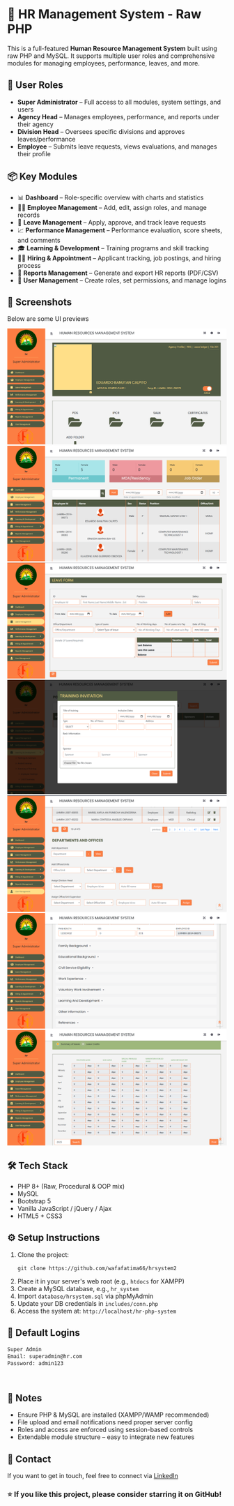 

  <h1>💼 HR Management System - Raw PHP</h1>

  <p>This is a full-featured <strong>Human Resource Management System</strong> built using raw PHP and MySQL. It supports multiple user roles and comprehensive modules for managing employees, performance, leaves, and more.</p>

  <h2>👥 User Roles</h2>
  <ul>
    <li><strong>Super Administrator</strong> – Full access to all modules, system settings, and users</li>
    <li><strong>Agency Head</strong> – Manages employees, performance, and reports under their agency</li>
    <li><strong>Division Head</strong> – Oversees specific divisions and approves leaves/performance</li>
    <li><strong>Employee</strong> – Submits leave requests, views evaluations, and manages their profile</li>
  </ul>

  <h2>📦 Key Modules</h2>
  <ul>
    <li>📊 <strong>Dashboard</strong> – Role-specific overview with charts and statistics</li>
    <li>👨‍💼 <strong>Employee Management</strong> – Add, edit, assign roles, and manage records</li>
    <li>📝 <strong>Leave Management</strong> – Apply, approve, and track leave requests</li>
    <li>📈 <strong>Performance Management</strong> – Performance evaluation, score sheets, and comments</li>
    <li>🎓 <strong>Learning & Development</strong> – Training programs and skill tracking</li>
    <li>🧑‍💻 <strong>Hiring & Appointment</strong> – Applicant tracking, job postings, and hiring process</li>
    <li>📑 <strong>Reports Management</strong> – Generate and export HR reports (PDF/CSV)</li>
    <li>🔐 <strong>User Management</strong> – Create roles, set permissions, and manage logins</li>
  </ul>

  <h2>📸 Screenshots</h2>
  <p>Below are some UI previews</p>

  <img src="img/Screenshots/1.png" alt="Dashboard Screenshot">
  <img src="img/Screenshots/2.png" alt="Dashboard Screenshot">
  <img src="img/Screenshots/3.png" alt="Dashboard Screenshot">
  <img src="img/Screenshots/4.png" alt="Dashboard Screenshot">
  <img src="img/Screenshots/5.png" alt="Dashboard Screenshot">
  <img src="img/Screenshots/6.png" alt="Dashboard Screenshot">
  <img src="img/Screenshots/7.png" alt="Dashboard Screenshot">


  <h2>🛠 Tech Stack</h2>
  <ul>
    <li>PHP 8+ (Raw, Procedural & OOP mix)</li>
    <li>MySQL</li>
    <li>Bootstrap 5</li>
    <li>Vanilla JavaScript / jQuery / Ajax</li>
    <li>HTML5 + CSS3</li>
  </ul>

  <h2>⚙️ Setup Instructions</h2>
  <ol>
    <li>Clone the project:
      <pre><code>git clone https://github.com/wafafatima66/hrsystem2</code></pre>
    </li>
    <li>Place it in your server's web root (e.g., <code>htdocs</code> for XAMPP)</li>
    <li>Create a MySQL database, e.g., <code>hr_system</code></li>
    <li>Import <code>database/hrsystem.sql</code> via phpMyAdmin</li>
    <li>Update your DB credentials in <code>includes/conn.php</code></li>
    <li>Access the system at: <code>http://localhost/hr-php-system</code></li>
  </ol>

  <h2>🔐 Default Logins</h2>
  <pre><code>Super Admin
Email: superadmin@hr.com
Password: admin123

</code></pre>



  <h2>📌 Notes</h2>
  <ul>
    <li>Ensure PHP & MySQL are installed (XAMPP/WAMP recommended)</li>
    <li>File upload and email notifications need proper server config</li>
    <li>Roles and access are enforced using session-based controls</li>
    <li>Extendable module structure – easy to integrate new features</li>
  </ul>

  <h2>📧 Contact</h2>
  <p>If you want to get in touch, feel free to connect via <a href="https://www.linkedin.com/in/fatimaamir99/" target="_blank">LinkedIn</a></p>

  <h3>⭐ If you like this project, please consider starring it on GitHub!</h3>

</body>
</html>
